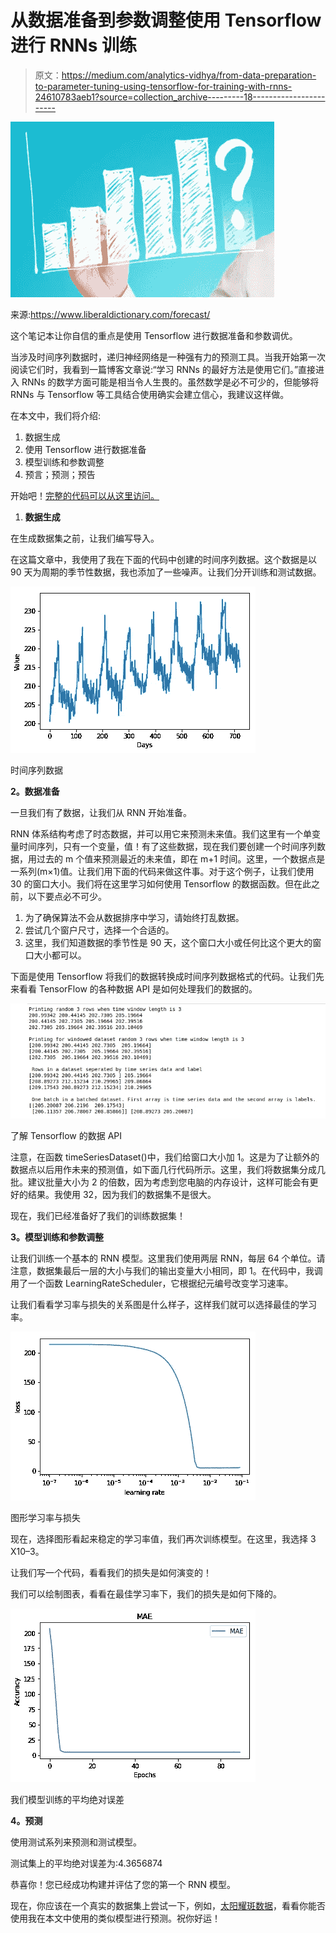# 从数据准备到参数调整使用 Tensorflow 进行 RNNs 训练

> 原文：<https://medium.com/analytics-vidhya/from-data-preparation-to-parameter-tuning-using-tensorflow-for-training-with-rnns-24610783aeb1?source=collection_archive---------18----------------------->

![](img/9a98f8231b8c4e34ca30ea454e58063d.png)

来源:https://www.liberaldictionary.com/forecast/

这个笔记本让你自信的重点是使用 Tensorflow 进行数据准备和参数调优。

当涉及时间序列数据时，递归神经网络是一种强有力的预测工具。当我开始第一次阅读它们时，我看到一篇博客文章说:“学习 RNNs 的最好方法是使用它们。”直接进入 RNNs 的数学方面可能是相当令人生畏的。虽然数学是必不可少的，但能够将 RNNs 与 Tensorflow 等工具结合使用确实会建立信心，我建议这样做。

在本文中，我们将介绍:

1.  数据生成
2.  使用 Tensorflow 进行数据准备
3.  模型训练和参数调整
4.  预言；预测；预告

开始吧！[完整的代码可以从这里访问。](https://github.com/padmaja-kulkarni/MachineLearningMadeFun/blob/master/RNNTutorial/RNNTutorial.ipynb)

1.  **数据生成**

在生成数据集之前，让我们编写导入。

在这篇文章中，我使用了我在下面的代码中创建的时间序列数据。这个数据是以 90 天为周期的季节性数据，我也添加了一些噪声。让我们分开训练和测试数据。

![](img/1ae988fc672c1687ce3b1366c6bded96.png)

时间序列数据

**2。数据准备**

一旦我们有了数据，让我们从 RNN 开始准备。

RNN 体系结构考虑了时态数据，并可以用它来预测未来值。我们这里有一个单变量时间序列，只有一个变量，值！有了这些数据，现在我们要创建一个时间序列数据，用过去的 m 个值来预测最近的未来值，即在 m+1 时间。这里，一个数据点是一系列(m×1)值。让我们用下面的代码来做这件事。对于这个例子，让我们使用 30 的窗口大小。我们将在这里学习如何使用 Tensorflow 的数据函数。但在此之前，以下要点必不可少。

1.  为了确保算法不会从数据排序中学习，请始终打乱数据。
2.  尝试几个窗户尺寸，选择一个合适的。
3.  这里，我们知道数据的季节性是 90 天，这个窗口大小或任何比这个更大的窗口大小都可以。

下面是使用 Tensorflow 将我们的数据转换成时间序列数据格式的代码。让我们先来看看 TensorFlow 的各种数据 API 是如何处理我们的数据的。

![](img/cbd4a74f6ff9dcc506b0146f571bb199.png)

了解 Tensorflow 的数据 API

注意，在函数 timeSeriesDataset()中，我们给窗口大小加 1。这是为了让额外的数据点以后用作未来的预测值，如下面几行代码所示。这里，我们将数据集分成几批。建议批量大小为 2 的倍数，因为考虑到您电脑的内存设计，这样可能会有更好的结果。我使用 32，因为我们的数据集不是很大。

现在，我们已经准备好了我们的训练数据集！

**3。模型训练和参数调整**

让我们训练一个基本的 RNN 模型。这里我们使用两层 RNN，每层 64 个单位。请注意，数据集最后一层的大小与我们的输出变量大小相同，即 1。在代码中，我调用了一个函数 LearningRateScheduler，它根据纪元编号改变学习速率。

让我们看看学习率与损失的关系图是什么样子，这样我们就可以选择最佳的学习率。

![](img/bb92894616e60376d0cbb2b9f73ab6be.png)

图形学习率与损失

现在，选择图形看起来稳定的学习率值，我们再次训练模型。在这里，我选择 3 X10–3。

让我们写一个代码，看看我们的损失是如何演变的！

我们可以绘制图表，看看在最佳学习率下，我们的损失是如何下降的。

![](img/68a7bca4962ce12512935a36ccaa5f99.png)

我们模型训练的平均绝对误差

**4。预测**

使用测试系列来预测和测试模型。

测试集上的平均绝对误差为:4.3656874

恭喜你！您已经成功构建并评估了您的第一个 RNN 模型。

现在，你应该在一个真实的数据集上尝试一下，例如，[太阳耀斑数据](http://archive.ics.uci.edu/ml/datasets/Solar+Flare)，看看你能否使用我在本文中使用的类似模型进行预测。祝你好运！
